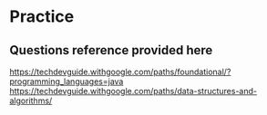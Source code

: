# Practice

## Questions reference provided here
https://techdevguide.withgoogle.com/paths/foundational/?programming_languages=java
https://techdevguide.withgoogle.com/paths/data-structures-and-algorithms/

